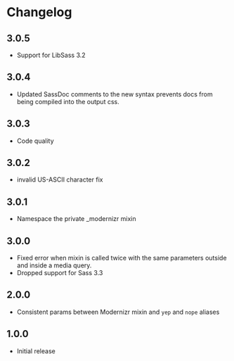 # Changelog

## 3.0.5
* Support for LibSass 3.2

## 3.0.4
* Updated SassDoc comments to the new syntax prevents docs from being compiled into the output css.

## 3.0.3
* Code quality

## 3.0.2
* invalid US-ASCII character fix

## 3.0.1
* Namespace the private _modernizr mixin

## 3.0.0

* Fixed error when mixin is called twice with the same parameters outside and inside a media query.
* Dropped support for Sass 3.3

## 2.0.0

* Consistent params between Modernizr mixin and `yep` and `nope` aliases

## 1.0.0

* Initial release
